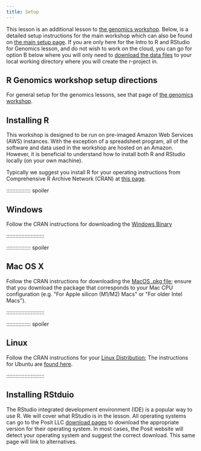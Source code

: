 ```yaml
---
title: Setup
---
```


This lesson is an additional lesson to [the genomics workshop](https://datacarpentry.org/genomics-workshop/). Below, is a detailed setup instructions for the main workshop which can also be found on [the main setup page](https://datacarpentry.org/genomics-workshop/setup.html). If you are only here for the Intro to R and RStudio for Genomics lesson, and do not wish to work on the cloud, you can go for option B below where you will only need to [download the data files](https://figshare.com/articles/Data_Carpentry_Genomics_beta_2_0/7726454) to your local working directory where you will create the r-project in.

## R Genomics workshop setup directions

For general setup for the genomics lessons, see that page of [the genomics workshop](https://datacarpentry.org/genomics-workshop/).




## Installing R

This workshop is designed to be run on pre-imaged Amazon Web Services (AWS)
instances. With the exception of a spreadsheet program, all of the software and data used in the workshop are hosted on an Amazon. However, it is beneficial to understand how to install both R and RStudio locally (on your own machine).

Typically we suggest you install R for your operating instructions from Comprehensive R Archive Network (CRAN) at [this page](https://cran.r-project.org/).  


::::::::::::::::  spoiler

## Windows

Follow the CRAN instructions for downloading the [Windows Binary](https://cran.r-project.org/bin/windows/base/)


:::::::::::::::::::::::::

::::::::::::::::  spoiler

## Mac OS X

Follow the CRAN instructions for downloading the [MacOS .pkg file](https://cran.r-project.org/bin/macosx/); ensure that you download the package that corresponds to your Mac CPU configuration (e.g. "For Apple silicon (M1/M2) Macs" or  "For older Intel Macs").



:::::::::::::::::::::::::

::::::::::::::::  spoiler

## Linux

Follow the CRAN instructions for your [Linux Distribution](https://cran.r-project.org/bin/linux/); The instructions for Ubuntu are [found here](https://cran.r-project.org/bin/linux/ubuntu/).


:::::::::::::::::::::::::



## Installing RStduio

The RStudio integrated development environment (IDE) is a popular way to use R. We will cover what RStudio is in the lesson. All operating systems can go to the Posit LLC [download pages](https://posit.co/download/rstudio-desktop/) to download the appropriate version for their operating system. In most cases, the Posit website will detect your operating system and suggest the correct download. This same page will link to alternatives.
